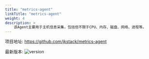 ```yaml
---
title: "metrics-agent"
linkTitle: "metrics-agent"
weight: 4
description: >
    该Agent主要用于主机信息采集，包括但不限于CPU、内存、磁盘、网络、进程等。
---
```


项目地址: https://github.com/jkstack/metrics-agent

最新版本: ![version](https://img.shields.io/github/v/release/jkstack/metrics-agent)